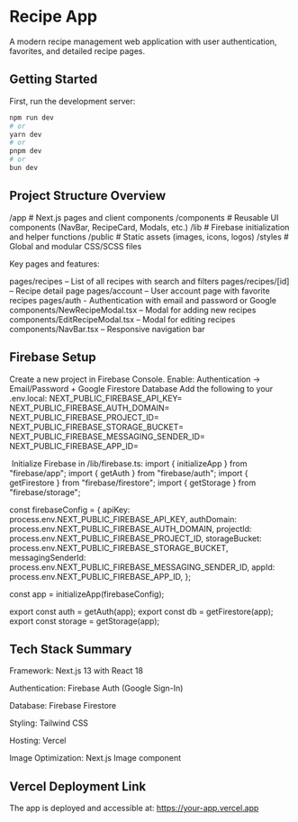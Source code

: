 # Recipe App

A modern recipe management web application with user authentication, favorites, and detailed recipe pages.

## Getting Started

First, run the development server:

```bash
npm run dev
# or
yarn dev
# or
pnpm dev
# or
bun dev
```

## Project Structure Overview

/app # Next.js pages and client components
/components # Reusable UI components (NavBar, RecipeCard, Modals, etc.)
/lib # Firebase initialization and helper functions
/public # Static assets (images, icons, logos)
/styles # Global and modular CSS/SCSS files

Key pages and features:

pages/recipes – List of all recipes with search and filters
pages/recipes/[id] – Recipe detail page
pages/account – User account page with favorite recipes
pages/auth - Authentication with email and password or Google
components/NewRecipeModal.tsx – Modal for adding new recipes
components/EditRecipeModal.tsx – Modal for editing recipes
components/NavBar.tsx – Responsive navigation bar

## Firebase Setup

Create a new project in Firebase Console.
Enable:
Authentication → Email/Password + Google
Firestore Database
Add the following to your .env.local:
NEXT_PUBLIC_FIREBASE_API_KEY=
NEXT_PUBLIC_FIREBASE_AUTH_DOMAIN=
NEXT_PUBLIC_FIREBASE_PROJECT_ID=
NEXT_PUBLIC_FIREBASE_STORAGE_BUCKET=
NEXT_PUBLIC_FIREBASE_MESSAGING_SENDER_ID=
NEXT_PUBLIC_FIREBASE_APP_ID=

​
Initialize Firebase in /lib/firebase.ts:
import { initializeApp } from "firebase/app";
import { getAuth } from "firebase/auth";
import { getFirestore } from "firebase/firestore";
import { getStorage } from "firebase/storage";

const firebaseConfig = {
apiKey: process.env.NEXT_PUBLIC_FIREBASE_API_KEY,
authDomain: process.env.NEXT_PUBLIC_FIREBASE_AUTH_DOMAIN,
projectId: process.env.NEXT_PUBLIC_FIREBASE_PROJECT_ID,
storageBucket: process.env.NEXT_PUBLIC_FIREBASE_STORAGE_BUCKET,
messagingSenderId: process.env.NEXT_PUBLIC_FIREBASE_MESSAGING_SENDER_ID,
appId: process.env.NEXT_PUBLIC_FIREBASE_APP_ID,
};

const app = initializeApp(firebaseConfig);

export const auth = getAuth(app);
export const db = getFirestore(app);
export const storage = getStorage(app);

## Tech Stack Summary

Framework: Next.js 13 with React 18

Authentication: Firebase Auth (Google Sign-In)

Database: Firebase Firestore

Styling: Tailwind CSS

Hosting: Vercel

Image Optimization: Next.js Image component

## Vercel Deployment Link

The app is deployed and accessible at:
https://your-app.vercel.app
